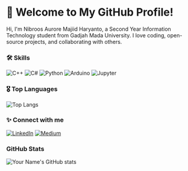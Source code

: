 # 🚀 Welcome to My GitHub Profile!

Hi, I'm Nibroos Aurore Majiid Haryanto, a Second Year Information Technology student from Gadjah Mada University. I love coding, open-source projects, and collaborating with others.


### 🛠 Skills

![C++](https://img.shields.io/badge/C%2B%2B-00599C?style=for-the-badge&logo=c%2B%2B&logoColor=white)
![C#](https://img.shields.io/badge/C%23-239120?style=for-the-badge&logo=c-sharp&logoColor=white)
![Python](https://img.shields.io/badge/Python-3776AB?style=for-the-badge&logo=python&logoColor=white)
![Arduino](https://img.shields.io/badge/Arduino-00979D?style=for-the-badge&logo=arduino&logoColor=white)
![Jupyter](https://img.shields.io/badge/Jupyter-F37626?style=for-the-badge&logo=Jupyter&logoColor=white)

### 🎖️ Top Languages

![Top Langs](https://github-readme-stats.vercel.app/api/top-langs/?username=nibroosauro&layout=compact&theme=radical)

### ✨ Connect with me

[![LinkedIn](https://img.shields.io/badge/LinkedIn-blue?style=for-the-badge&logo=linkedin&logoColor=white)](https://www.linkedin.com/in/nibroosharyanto)
[![Medium](https://img.shields.io/badge/Medium-12100E?style=for-the-badge&logo=medium&logoColor=white)](https://medium.com/@turnipthepotreic)

### GitHub Stats

![Your Name's GitHub stats](https://github-readme-stats.vercel.app/api?username=nibroosauro&show_icons=true&theme=radical)
<!--
# Welcome to My GitHub Profile!

Hi, I'm [Your Name], a [Your Job Title] from [Your Location]. I love coding, open-source projects, and collaborating with others.

![GitHub followers](https://img.shields.io/github/followers/yourusername?style=social)
![GitHub stars](https://img.shields.io/github/stars/yourusername?style=social)

## About Me

- 🔭 I’m currently working on [Project Name]
- 🌱 I’m currently learning [Technology/Programming Language]
- 👯 I’m looking to collaborate on [Project Type]
- 🤔 I’m looking for help with [Problem/Project]
- 💬 Ask me about [Topic]
- 📫 How to reach me: [Email]
- ⚡ Fun fact: [Fun Fact About You]

## Skills

![C++](https://img.shields.io/badge/C%2B%2B-00599C?style=for-the-badge&logo=c%2B%2B&logoColor=white)
![C#](https://img.shields.io/badge/C%23-239120?style=for-the-badge&logo=c-sharp&logoColor=white)
![Python](https://img.shields.io/badge/Python-3776AB?style=for-the-badge&logo=python&logoColor=white)
![Arduino](https://img.shields.io/badge/Arduino-00979D?style=for-the-badge&logo=arduino&logoColor=white)
![Jupyter](https://img.shields.io/badge/Jupyter-F37626?style=for-the-badge&logo=Jupyter&logoColor=white)

## GitHub Stats

![Your Name's GitHub stats](https://github-readme-stats.vercel.app/api?username=nibroosauroe&show_icons=true&theme=radical)
-->

<!--
## Contribution Graph

![GitHub Activity Graph](https://activity-graph.herokuapp.com/graph?username=nibroosauro&theme=dracula)


## A Little More About Me

```javascript
const yourName = {
  code: ["JavaScript", "Python", "Java"],
  askMeAbout: ["web development", "tech", "app dev"],
  technologies: {
    frontEnd: {
      js: ["React", "Vue"],
      css: ["materialize", "bulma", "bootstrap"]
    },
    backEnd: {
      js: ["Node", "Express"],
      python: ["Flask", "Django"]
    },
    databases: ["MongoDB", "MySQL", "SQLite"],
    misc: ["Firebase", "docker", "Heroku"]
  },
  architecture: ["Progressive web applications", "Single page applications"],
  currentProject: ["I am developing my own portfolio website using React"],
  funFact: "I love to draw and play guitar"
};


-->
<!--
**nibroosauro/nibroosauro** is a ✨ _special_ ✨ repository because its `README.md` (this file) appears on your GitHub profile.

Here are some ideas to get you started:

- 🔭 I’m currently working on ...
- 🌱 I’m currently learning ...
- 👯 I’m looking to collaborate on ...
- 🤔 I’m looking for help with ...
- 💬 Ask me about ...
- 📫 How to reach me: ...
- 😄 Pronouns: ...
- ⚡ Fun fact: ...
-->  
